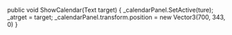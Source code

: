 public void ShowCalendar(Text target)
{
	_calendarPanel.SetActive(ture);
	_atrget = target;
	_calendarPanel.transform.position = new Vector3(700, 343, 0)
}

